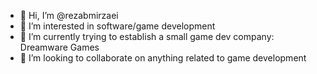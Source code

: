 - 👋 Hi, I’m @rezabmirzaei
- 👀 I’m interested in software/game development
- 🌱 I’m currently trying to establish a small game dev company: Dreamware Games
- 💞️ I’m looking to collaborate on anything related to game development

<!---
rezabmirzaei/rezabmirzaei is a ✨ special ✨ repository because its `README.md` (this file) appears on your GitHub profile.
You can click the Preview link to take a look at your changes.
--->
